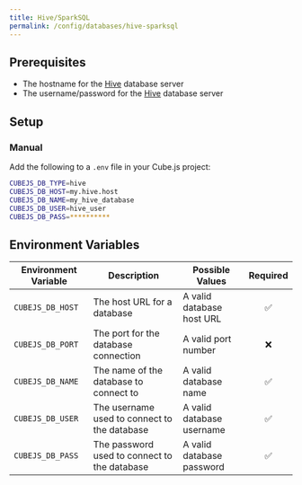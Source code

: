 ```yaml
---
title: Hive/SparkSQL
permalink: /config/databases/hive-sparksql
---
```


## Prerequisites

- The hostname for the [Hive][hive] database server
- The username/password for the [Hive][hive] database server

## Setup

### Manual

Add the following to a `.env` file in your Cube.js project:

```bash
CUBEJS_DB_TYPE=hive
CUBEJS_DB_HOST=my.hive.host
CUBEJS_DB_NAME=my_hive_database
CUBEJS_DB_USER=hive_user
CUBEJS_DB_PASS=**********
```

## Environment Variables

| Environment Variable | Description                                  | Possible Values           | Required |
| -------------------- | -------------------------------------------- | ------------------------- | :------: |
| `CUBEJS_DB_HOST`     | The host URL for a database                  | A valid database host URL |    ✅    |
| `CUBEJS_DB_PORT`     | The port for the database connection         | A valid port number       |    ❌    |
| `CUBEJS_DB_NAME`     | The name of the database to connect to       | A valid database name     |    ✅    |
| `CUBEJS_DB_USER`     | The username used to connect to the database | A valid database username |    ✅    |
| `CUBEJS_DB_PASS`     | The password used to connect to the database | A valid database password |    ✅    |

[hive]: https://hive.apache.org/
